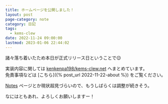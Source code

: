 ```yaml
---
title: ホームページを公開しました！
layout: post
page-category: note
category: 日記
tags:
  - kems-clew
date: 2022-11-24 09:00:00
lastmod: 2023-01-06 22:44:02
---
```


諸々落ち着いたため本日が正式リリース日ということで😌

実装内容に関しては [kenkenpa198/kems-clew.net](https://github.com/kenkenpa198/kems-clew.net) へまとめています。  
免責事項などは [こちら]({% post_url 2022-11-22-about %}) をご覧ください。

[Notes](/notes.html) ページとか現状超見づらいので、もうしばらくは調整が続きそう。

なにはともあれ、よろしくお願いしますー！
